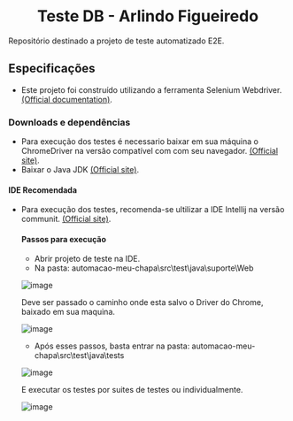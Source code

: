 <p align="center">
</p>
<p align="center">
</p>

<h1 align="center">Teste DB - Arlindo Figueiredo </h1> 

Repositório destinado a projeto de teste automatizado E2E. 

## Especificações

- Este projeto foi construído utilizando a ferramenta Selenium Webdriver.
  [(Official documentation)](https://www.selenium.dev/documentation).
  
### Downloads e dependências
  
- Para execução dos testes é necessario baixar em sua máquina o ChromeDriver na versão compatível com com seu navegador.
  [(Official site)](https://chromedriver.chromium.org/downloads/).
- Baixar o Java JDK
  [(Official site)](https://www.java.com/pt-BR/download/manual.jsp).
  
#### IDE Recomendada

- Para execução dos testes, recomenda-se ultilizar a IDE Intellij na versão communit.
  [(Official site)](https://www.jetbrains.com/idea/download/).
  
  #### Passos para execução
  - Abrir projeto de teste na IDE.
  - Na pasta: automacao-meu-chapa\src\test\java\suporte\Web 
  
  ![image](https://user-images.githubusercontent.com/102973510/165535188-d7509d06-0d64-4a7a-a4e6-5224b952ceca.png)

  Deve ser passado o caminho onde esta salvo o Driver do Chrome, baixado em sua maquina.
  
  ![image](https://user-images.githubusercontent.com/102973510/165532710-e444a604-dd83-4239-84d4-2381a210e690.png)
  
  - Após esses passos, basta entrar na pasta: automacao-meu-chapa\src\test\java\tests
  
  ![image](https://user-images.githubusercontent.com/102973510/165535546-3af9d946-71e4-43bc-9208-be25ac177d05.png)

  E executar os testes por suites de testes ou individualmente.
  
  ![image](https://user-images.githubusercontent.com/102973510/165537122-b7fd1132-faac-4303-b004-35e5a1d372fc.png)
